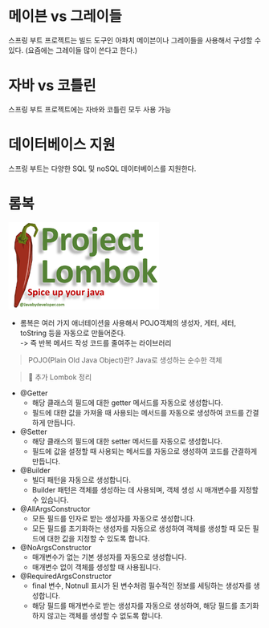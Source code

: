 # 메이븐 vs 그레이들

스프링 부트 프로젝트는 빌드 도구인 아파치 메이븐이나 그레이들을 사용해서 구성할 수 있다. (요즘에는 그레이들 많이 쓴다고 한다.)

# 자바 vs 코틀린

스프링 부트 프로젝트에는 자바와 코틀린 모두 사용 가능

# 데이터베이스 지원

스프링 부트는 다양한 SQL 및 noSQL 데이터베이스를 지원한다.

# 롬복

<img src="img/lombok.png" width="300">

- 롬복은 여러 가지 애너테이션을 사용해서 POJO객체의 생성자, 게터, 세터, toString 등을 자동으로 만들어준다. <br/>
  -> 즉 반복 메서드 작성 코드를 줄여주는 라이브러리

> POJO(Plain Old Java Object)란?
> Java로 생성하는 순수한 객체

> 📢 추가 Lombok 정리

- @Getter
  - 해당 클래스의 필드에 대한 getter 메서드를 자동으로 생성합니다.
  - 필드에 대한 값을 가져올 때 사용되는 메서드를 자동으로 생성하여 코드를 간결하게 만듭니다.
- @Setter
  - 해당 클래스의 필드에 대한 setter 메서드를 자동으로 생성합니다.
  - 필드에 값을 설정할 때 사용되는 메서드를 자동으로 생성하여 코드를 간결하게 만듭니다.
- @Builder
  - 빌더 패턴을 자동으로 생성합니다.
  - Builder 패턴은 객체를 생성하는 데 사용되며, 객체 생성 시 매개변수를 지정할 수 있습니다.
- @AllArgsConstructor
  - 모든 필드를 인자로 받는 생성자를 자동으로 생성합니다.
  - 모든 필드를 초기화하는 생성자를 자동으로 생성하여 객체를 생성할 때 모든 필드에 대한 값을 지정할 수 있도록 합니다.
- @NoArgsConstructor
  - 매개변수가 없는 기본 생성자를 자동으로 생성합니다.
  - 매개변수 없이 객체를 생성할 때 사용됩니다.
- @RequiredArgsConstructor
  - final 변수, Notnull 표시가 된 변수처럼 필수적인 정보를 세팅하는 생성자를 생성합니다.
  - 해당 필드를 매개변수로 받는 생성자를 자동으로 생성하여, 해당 필드를 초기화하지 않고는 객체를 생성할 수 없도록 합니다.
